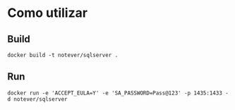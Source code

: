 # Como utilizar

## Build

```
docker build -t notever/sqlserver .
```

## Run

```
docker run -e 'ACCEPT_EULA=Y' -e 'SA_PASSWORD=Pass@123' -p 1435:1433 -d notever/sqlserver
```
